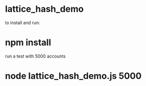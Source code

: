 # lattice_hash_demo

to install and run:

# npm install

run a test with 5000 accounts

# node lattice_hash_demo.js 5000
